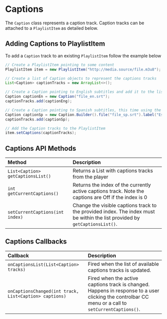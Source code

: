 # Captions

The `Caption` class represents a caption track. Caption tracks can be attached to a `PlaylistItem` as detailed below.

## Adding Captions to PlaylistItem

To add a `Caption` track to an existing `PlaylistItem` follow the example below

```java
// Create a PlaylistItem pointing to some content
PlaylistItem item = new PlaylistItem("http://media.source/file.m3u8");

// Create a list of Caption objects to represent the captions tracks
List<Caption> captionTracks = new ArrayList<>();

// Create a Caption pointing to English subtitles and add it to the list
Caption captionEn = new Caption("file_en.srt");
captionTracks.add(captionEng);

// Create a Caption pointing to Spanish subtitles, this time using the Builder
Caption captionSp = new Caption.Builder().file("file_sp.srt").label("Español").build();
captionTracks.add(captionSp);

// Add the Caption tracks to the PlaylistItem
item.setCaptions(captionTracks);
```

## Captions API Methods

| Method                            | Description                                                                                                                 |
|:----------------------------------|:----------------------------------------------------------------------------------------------------------------------------|
| `List<Caption> getCaptionsList()` | Returns a List with captions tracks from the player                                                                         |
| `int getCurrentCaptions()`        | Returns the index of the currently active captions track. Note the captions are Off if the index is 0                       |
| `setCurrentCaptions(int index)`   | Change the visible captions track to the provided index. The index must be within the list provided by `getCaptionsList()`. |

## Captions Callbacks

| Callback                                               | Description                                                                                                                                         |
|:-------------------------------------------------------|:----------------------------------------------------------------------------------------------------------------------------------------------------|
| `onCaptionsList(List<Caption> tracks)`                 | Fired when the list of available captions tracks is updated.                                                                                        |
| `onCaptionsChanged(int track, List<Caption> captions)` | Fired when the active captions track is changed. Happens in response to a user clicking the controlbar CC menu or a call to `setCurrentCaptions()`. |
